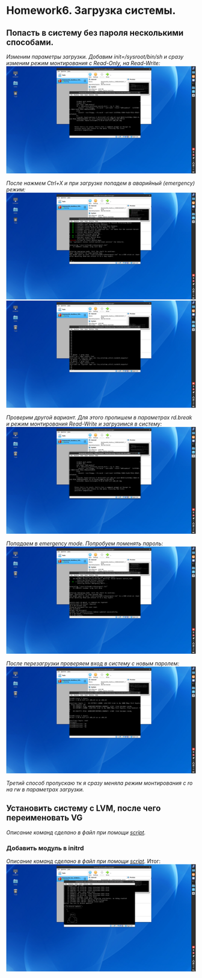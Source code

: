 # Homework6. Загрузка системы.

## Попасть в систему без пароля несколькими способами. ##
*Изменим параметры загрузки. Добавим init=/sysroot/bin/sh и сразу изменим режим монтирования с Read-Only, на Read-Write:*
![Alt-текст](screenshots/1.png)

*После нажмем Ctrl+X и при загрузке попадем в аварийный (emergency) режим:*
![Alt-текст](screenshots/2.png)
![Alt-текст](screenshots/3.png)

*Проверим другой вариант. Для этого пропишем в параметрах rd.break и режим монтирования Read-Write и загрузимся в систему:*
![Alt-текст](screenshots/4.png)

*Попадаем в emergency mode. Попробуем поменять пароль:*
![Alt-текст](screenshots/5.png)

*После перезагрузки проверяем вход в систему с новым паролем:*
![Alt-текст](screenshots/6.png)

*Третий способ пропускаю тк я сразу меняла режим монтирования с ro на rw в параметрах загрузки.*


## Установить систему с LVM, после чего переименовать VG ##
*Описание команд сделано в файл при помощи [script](HW6).*

### Добавить модуль в initrd ###
*Описание команд сделано в файл при помощи [script](HW6).*
Итог:
![Alt-текст](screenshots/7.png)

